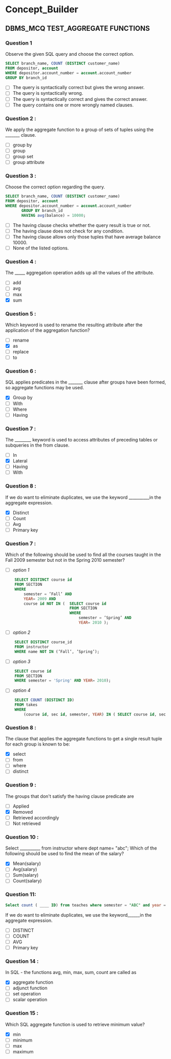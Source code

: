# Concept_Builder

## DBMS_MCQ TEST_AGGREGATE FUNCTIONS

### Question 1

Observe the given SQL query and choose the correct option.

```sql
SELECT branch_name, COUNT (DISTINCT customer_name) 
FROM depositor, account 
WHERE depositor.account_number = account.account_number 
GROUP BY branch_id
```

- [ ] The query is syntactically correct but gives the wrong answer.
- [ ] The query is syntactically wrong.
- [ ] The query is syntactically correct and gives the correct answer.
- [ ] The query contains one or more wrongly named clauses.

### Question 2 :

We apply the aggregate function to a group of sets of tuples using the _______ clause.

- [ ] group by
- [ ] group
- [ ] group set
- [ ] group attribute

### Question 3 :

Choose the correct option regarding the query.

```sql
SELECT branch_name, COUNT (DISTINCT customer_name) 
FROM depositor, account 
WHERE depositor.account_number = account.account_number 
       GROUP BY branch_id
       HAVING avg(balance) = 10000;
```

- [ ] The having clause checks whether the query result is true or not.
- [ ] The having clause does not check for any condition.
- [ ] The having clause allows only those tuples that have average balance 10000.
- [ ] None of the listed options.

### Question 4 :

The _____ aggregation operation adds up all the values of the attribute.

- [ ] add
- [ ] avg
- [ ] max
- [x] sum

### Question 5 :

Which keyword is used to rename the resulting attribute after the application of the aggregation function?

- [ ] rename
- [x] as
- [ ] replace
- [ ] to

### Question 6 :

SQL applies predicates in the _______ clause after groups have been formed, so aggregate functions may be used.

- [x] Group by
- [ ] With
- [ ] Where
- [ ] Having

### Question 7 :

The ________ keyword is used to access attributes of preceding tables or subqueries in the from clause.

- [ ] In
- [x] Lateral
- [ ] Having
- [ ] With

### Question 8 :

If we do want to eliminate duplicates, we use the keyword __________in the aggregate expression.

- [x] Distinct
- [ ] Count
- [ ] Avg 
- [ ] Primary key

### Question 7 :

Which of the following should be used to find all the courses taught in the Fall 2009 semester but not in the Spring 2010 semester?

- [ ] *option 1*
```sql
    SELECT DISTINCT course id
    FROM SECTION 
    WHERE 
        semester = ’Fall’ AND
        YEAR= 2009 AND
        course id NOT IN (  SELECT course id
                            FROM SECTION
                            WHERE 
                                semester = ’Spring’ AND
                                YEAR= 2010 );
```

- [ ] *option 2*
```sql
    SELECT DISTINCT course_id 
    FROM instructor 
    WHERE name NOT IN (’Fall’, ’Spring’);
```
- [ ] *option 3*
```sql
    SELECT course id 
    FROM SECTION 
    WHERE semester = 'Spring' AND YEAR= 2010);
```
- [ ] *option 4*
```sql
    SELECT COUNT (DISTINCT ID) 
    FROM takes 
    WHERE 
        (course id, sec id, semester, YEAR) IN ( SELECT course id, sec id, semester, YEAR FROM teaches WHERE teaches.ID = 10101 );
```

### Question 8 :

The clause that applies the aggregate functions to get a single result tuple for each group is known to be:

- [x] select
- [ ] from
- [ ] where
- [ ] distinct

### Question 9 :

The groups that don't satisfy the having clause predicate are

- [ ] Applied
- [x] Removed
- [ ] Retrieved accordingly
- [ ] Not retrieved

### Question 10 :

Select __________ from instructor where dept name= "abc"; Which of the following should be used to find the mean of the salary?

- [x] Mean(salary)
- [ ] Avg(salary)
- [ ] Sum(salary)
- [ ] Count(salary)

### Question 11:

```sql
Select count ( ____ ID) from teaches where semester = "ABC" and year = 2010;
```
If we do want to eliminate duplicates, we use the keyword______in the aggregate expression.

- [ ] DISTINCT
- [ ] COUNT
- [ ] AVG
- [ ] Primary key

### Question 14 :

In SQL - the functions avg, min, max, sum, count are called as

- [x] aggregate function
- [ ] adjunct function
- [ ] set operation
- [ ] scalar operation

### Question 15 :

Which SQL aggregate function is used to retrieve minimum value?

- [x] min
- [ ] minimum
- [ ] max
- [ ] maximum
